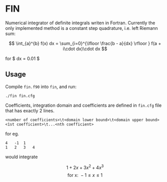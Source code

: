 # FIN

Numerical integrator of definite integrals writen in Fortran. Currently the only
implemented method is a constant step quadrature, i.e. left Riemann sum:

$$ \int_{a}^{b} f(x) dx = \sum_{i=0}^{\lfloor \frac{b - a}{dx} \rfloor } f(a + i\cdot dx)\cdot dx $$

for $ dx = 0.01 $

## Usage

Compile `fin.f90` into `fin`, and run:

```
./fin fin.cfg
```

Coefficients, integration domain and coefficients are defined in `fin.cfg` file
that has exactly 2 lines.

```
<number of coefficients>\t<domain lower bound>\t<domain upper bound>
<1st coefficient>\t...<nth coefficient>
```

for eg.

```
4   -1  1
1   2   3   4
```

would integrate 

$$ 1 + 2x + 3x^2 + 4x^3 $$
$$ \mbox{for x: } -1 \leq x \leq 1 $$
